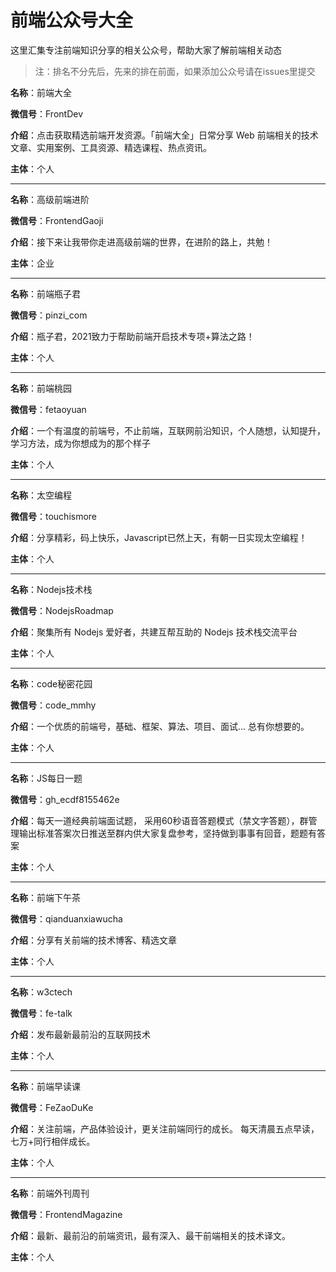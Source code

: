 # 前端公众号大全

这里汇集专注前端知识分享的相关公众号，帮助大家了解前端相关动态

>注：排名不分先后，先来的排在前面，如果添加公众号请在issues里提交



**名称**：前端大全

**微信号**：FrontDev

**介绍**：点击获取精选前端开发资源。「前端大全」日常分享 Web 前端相关的技术文章、实用案例、工具资源、精选课程、热点资讯。

**主体**：个人

- - -

**名称**：高级前端进阶

**微信号**：FrontendGaoji

**介绍**：接下来让我带你走进高级前端的世界，在进阶的路上，共勉！

**主体**：企业

- - -

**名称**：前端瓶子君

**微信号**：pinzi_com

**介绍**：瓶子君，2021致力于帮助前端开启技术专项+算法之路！

**主体**：个人

- - -

**名称**：前端桃园

**微信号**：fetaoyuan

**介绍**：一个有温度的前端号，不止前端，互联网前沿知识，个人随想，认知提升，学习方法，成为你想成为的那个样子

**主体**：个人

- - -

**名称**：太空编程

**微信号**：touchismore

**介绍**：分享精彩，码上快乐，Javascript已然上天，有朝一日实现太空编程！

**主体**：个人

- - -

**名称**：Nodejs技术栈

**微信号**：NodejsRoadmap

**介绍**：聚集所有 Nodejs 爱好者，共建互帮互助的 Nodejs 技术栈交流平台

**主体**：个人

- - -

**名称**：code秘密花园

**微信号**：code_mmhy

**介绍**：一个优质的前端号，基础、框架、算法、项目、面试... 总有你想要的。

**主体**：个人

- - -

**名称**：JS每日一题

**微信号**：gh_ecdf8155462e

**介绍**：每天一道经典前端面试题， 采用60秒语音答题模式（禁文字答题），群管理输出标准答案次日推送至群内供大家复盘参考，坚持做到事事有回音，题题有答案

**主体**：个人

- - -

**名称**：前端下午茶

**微信号**：qianduanxiawucha

**介绍**：分享有关前端的技术博客、精选文章

**主体**：个人

- - -

**名称**：w3ctech

**微信号**：fe-talk

**介绍**：发布最新最前沿的互联网技术

**主体**：个人

- - -

**名称**：前端早读课

**微信号**：FeZaoDuKe

**介绍**：关注前端，产品体验设计，更关注前端同行的成长。 每天清晨五点早读，七万+同行相伴成长。

**主体**：个人

- - -

**名称**：前端外刊周刊

**微信号**：FrontendMagazine

**介绍**：最新、最前沿的前端资讯，最有深入、最干前端相关的技术译文。

**主体**：个人


